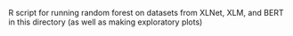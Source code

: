 R script for running random forest on datasets from XLNet, XLM, and BERT in this directory (as well as making exploratory plots)
